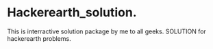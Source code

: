 # Hackerearth_solution.
This is interractive solution package by me to all geeks.
SOLUTION for hackerearth problems.
